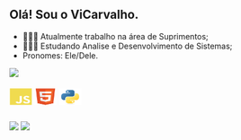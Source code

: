 ## Olá! Sou o ViCarvalho.

- 👷🏾‍♂️ Atualmente trabalho na área de Suprimentos;
- 👨🏾‍💻 Estudando Analise e Desenvolvimento de Sistemas; 
- Pronomes: Ele/Dele.

<div 
  <a href="https://github.com/ViCarvalho">
  <img height="150em" src="https://github-readme-stats.vercel.app/api?username=ViCarvalho&show_icons=true&theme=dark&include_all_commits=true&count_private=true"/>
</div>
<div style="display: inline_block"><br>
  <img align="center" alt="Victor-Js" height="30" width="40" src="https://raw.githubusercontent.com/devicons/devicon/master/icons/javascript/javascript-plain.svg">
  <img align="center" alt="Victor-HTML" height="30" width="40" src="https://raw.githubusercontent.com/devicons/devicon/master/icons/html5/html5-original.svg"> 
  <img align="center" alt="Victor-Python" height="30" width="40" src="https://raw.githubusercontent.com/devicons/devicon/master/icons/python/python-original.svg">
  
   
</div>
  
  ##
  
  <div> 
  <a href = "mailto:victorjosecarvalho10@hotmail.com"> <img src="https://img.shields.io/badge/Microsoft_Outlook-0078D4?style=for-the-badge&logo=microsoft-outlook&logoColor=white" ></a>
  <a href="https://www.linkedin.com/in/victor-carvalho-02858a202/" target="_blank"><img src="https://img.shields.io/badge/-LinkedIn-%230077B5?style=for-the-badge&logo=linkedin&logoColor=white" target="_blank"></a> 
 
 
</div>
